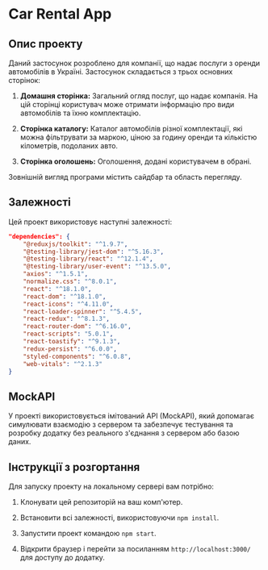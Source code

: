 # Car Rental App

## Опис проекту

Даний застосунок розроблено для компанії, що надає послуги з оренди автомобілів
в Україні. Застосунок складається з трьох основних сторінок:

1. **Домашня сторінка:** Загальний огляд послуг, що надає компанія. На цій
   сторінці користувач може отримати інформацію про види автомобілів та їхню
   комплектацію.

2. **Сторінка каталогу:** Каталог автомобілів різної комплектації, які можна
   фільтрувати за маркою, ціною за годину оренди та кількістю кілометрів,
   подоланих авто.

3. **Сторінка оголошень:** Оголошення, додані користувачем в обрані.

Зовнішній вигляд програми містить сайдбар та область перегляду.

## Залежності

Цей проект використовує наступні залежності:

```json
"dependencies": {
    "@reduxjs/toolkit": "^1.9.7",
    "@testing-library/jest-dom": "^5.16.3",
    "@testing-library/react": "^12.1.4",
    "@testing-library/user-event": "^13.5.0",
    "axios": "^1.5.1",
    "normalize.css": "^8.0.1",
    "react": "^18.1.0",
    "react-dom": "^18.1.0",
    "react-icons": "^4.11.0",
    "react-loader-spinner": "^5.4.5",
    "react-redux": "^8.1.3",
    "react-router-dom": "^6.16.0",
    "react-scripts": "5.0.1",
    "react-toastify": "^9.1.3",
    "redux-persist": "^6.0.0",
    "styled-components": "^6.0.8",
    "web-vitals": "^2.1.3"
}
```

## MockAPI

У проекті використовується імітований API (MockAPI), який допомагає симулювати
взаємодію з сервером та забезпечує тестування та розробку додатку без реального
з'єднання з сервером або базою даних.

## Інструкції з розгортання

Для запуску проекту на локальному сервері вам потрібно:

1. Клонувати цей репозиторій на ваш комп'ютер.

2. Встановити всі залежності, використовуючи `npm install`.

3. Запустити проект командою `npm start`.

4. Відкрити браузер і перейти за посиланням `http://localhost:3000/` для доступу
   до додатку.
